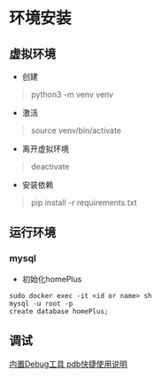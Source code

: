 # 环境安装
## 虚拟环境
* 创建
> python3 -m venv venv
* 激活
> source venv/bin/activate
* 离开虚拟环境
> deactivate
* 安装依赖
> pip install -r requirements.txt

## 运行环境
### mysql
* 初始化homePlus
```
sudo docker exec -it <id or name> sh
mysql -u root -p
create database homePlus;
```

## 调试
[内置Debug工具 pdb快捷使用说明](https://zhuanlan.zhihu.com/p/37294138)